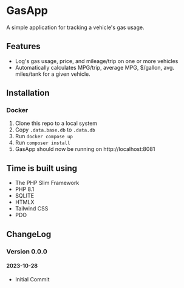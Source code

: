 GasApp
===============================================================================

A simple application for tracking a vehicle's gas usage.

Features
-------------------------------------------------------------------------------

- Log's gas usage, price, and mileage/trip on one or more vehicles
- Automatically calculates MPG/trip, average MPG, $/gallon, avg. miles/tank for
  a given vehicle.

Installation
-------------------------------------------------------------------------------

### Docker

1. Clone this repo to a local system
2. Copy `.data.base.db` to `.data.db`
2. Run `docker compose up`
3. Run `composer install`
4. GasApp should now be running on http://localhost:8081

Time is built using
-------------------------------------------------------------------------------

- The PHP Slim Framework
- PHP 8.1
- SQLITE
- HTMLX
- Tailwind CSS
- PDO

ChangeLog
-------------------------------------------------------------------------------

### Version 0.0.0
#### 2023-10-28

- Initial Commit
